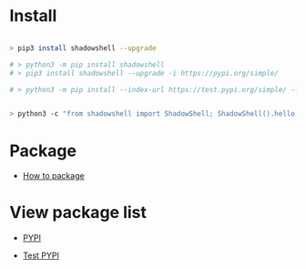 

# Install

``` BASH

> pip3 install shadowshell --upgrade

# > python3 -m pip install shadowshell
# > pip3 install shadowshell --upgrade -i https://pypi.org/simple/

# > python3 -m pip install --index-url https://test.pypi.org/simple/ --no-deps shadowshell --upgrade

```

``` BASH

> python3 -c "from shadowshell import ShadowShell; ShadowShell().hello();"

```

# Package

- [How to package](https://packaging.python.org/en/latest/tutorials/packaging-projects/)

# View package list

- [PYPI](https://pypi.org/project/shadowshell/#history)

- [Test PYPI](https://test.pypi.org/project/shadowshell/#history)

